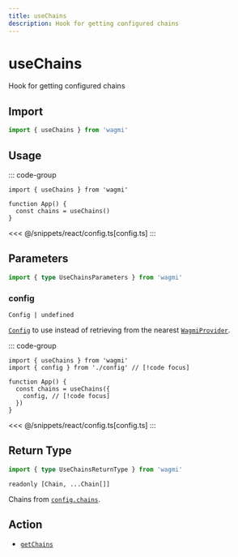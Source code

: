 ```yaml
---
title: useChains
description: Hook for getting configured chains
---
```


# useChains

Hook for getting configured chains

## Import

```ts
import { useChains } from 'wagmi'
```

## Usage

::: code-group
```tsx [index.tsx]
import { useChains } from 'wagmi'

function App() {
  const chains = useChains()
}
```
<<< @/snippets/react/config.ts[config.ts]
:::

## Parameters

```ts
import { type UseChainsParameters } from 'wagmi'
```

### config

`Config | undefined`

[`Config`](/react/api/createConfig#config) to use instead of retrieving from the nearest [`WagmiProvider`](/react/api/WagmiProvider).

::: code-group
```tsx [index.tsx]
import { useChains } from 'wagmi'
import { config } from './config' // [!code focus]

function App() {
  const chains = useChains({
    config, // [!code focus]
  })
}
```
<<< @/snippets/react/config.ts[config.ts]
:::

## Return Type

```ts
import { type UseChainsReturnType } from 'wagmi'
```

`readonly [Chain, ...Chain[]]`

Chains from [`config.chains`](/react/api/createConfig#chains).

## Action

- [`getChains`](/core/api/actions/getChains)
